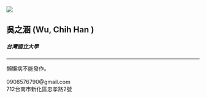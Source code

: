 <!--  宣告為HTML文件-->
<!DOCTYPE html>
<html >
<head>
  <!--  網界編碼-->
  <meta charset="UTF-8">
   <!--  網頁標題-->
  <title>名片-新化高中</title>
  <!--  連結CSS檔案-->
  <link rel="stylesheet" href="css\style.css">
</head>

<body>
    <!-- 名片區塊-->
  <div class="namecard">
  <img src="img\2." />
    <!--  名片右邊文字區塊-->
  <div class="right">
    <h2>吳之涵
    <!--  空格--> 
    <SPAN>(Wu, Chih Han )</SPAN>
    </h2>
    <H5>台灣國立大學</H5>
      <!--  分隔線-->
    <HR></HR>
    <P>懶懶病不能發作。
    <br>
    <br>0908576790@gmail.com
    <br>712台南市新化區忠孝路2號
    </P>
  <!--  大圓區塊-->
    <div class="circle circle1"></div>
  <!--  小圓區塊-->
    <div class="circle circle2"></div>
  </div>
</div>

<h3 class="page_title"新化高中程式設計</h3>

</body>
</html>
